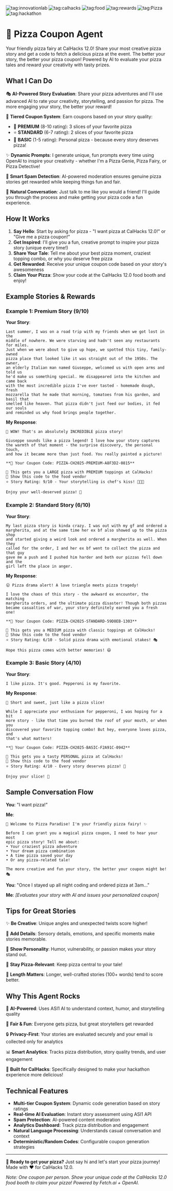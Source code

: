 ![tag:innovationlab](https://img.shields.io/badge/innovationlab-3D8BD3)
![tag:calhacks](https://img.shields.io/badge/calhacks-FF6B35)
![tag:food](https://img.shields.io/badge/food-4CAF50)
![tag:rewards](https://img.shields.io/badge/Coupon-FFD700)
![tag:Pizza](https://img.shields.io/badge/Pizza-E91E63)
![tag:hackathon](https://img.shields.io/badge/hackathon-5F43F1)

# 🍕 Pizza Coupon Agent

Your friendly pizza fairy at CalHacks 12.0! Share your most creative pizza story and get a code to fetch a delicious pizza at the event. The better your story, the better your pizza coupon! Powered by AI to evaluate your pizza tales and reward your creativity with tasty prizes.

## What I Can Do

🎭 **AI-Powered Story Evaluation**: Share your pizza adventures and I'll use advanced AI to rate your creativity, storytelling, and passion for pizza. The more engaging your story, the better your reward!

🎫 **Tiered Coupon System**: Earn coupons based on your story quality:
- 🌟 **PREMIUM** (8-10 rating): 3 slices of your favorite pizza
- ⭐ **STANDARD** (6-7 rating): 2 slices of your favorite pizza
- 🍕 **BASIC** (1-5 rating): Personal pizza - because every story deserves pizza!

✨ **Dynamic Prompts**: I generate unique, fun prompts every time using OpenAI to inspire your creativity - whether I'm a Pizza Genie, Pizza Fairy, or Pizza Detective!

🤖 **Smart Spam Detection**: AI-powered moderation ensures genuine pizza stories get rewarded while keeping things fun and fair.

💬 **Natural Conversation**: Just talk to me like you would a friend! I'll guide you through the process and make getting your pizza code a fun experience.

## How It Works

1. **Say Hello**: Start by asking for pizza - "I want pizza at CalHacks 12.0!" or "Give me a pizza coupon!"
2. **Get Inspired**: I'll give you a fun, creative prompt to inspire your pizza story (unique every time!)
3. **Share Your Tale**: Tell me about your best pizza moment, craziest topping combo, or why you deserve free pizza
4. **Get Rewarded**: Receive your unique coupon code based on your story's awesomeness
5. **Claim Your Pizza**: Show your code at the CalHacks 12.0 food booth and enjoy!

## Example Stories & Rewards

### Example 1: Premium Story (9/10)

**Your Story**:
```
Last summer, I was on a road trip with my friends when we got lost in the 
middle of nowhere. We were starving and hadn't seen any restaurants for miles. 
Just when we were about to give up hope, we spotted this tiny, family-owned 
pizza place that looked like it was straight out of the 1950s. The owner, 
an elderly Italian man named Giuseppe, welcomed us with open arms and told us 
he'd make us something special. He disappeared into the kitchen and came back 
with the most incredible pizza I've ever tasted - homemade dough, fresh 
mozzarella that he made that morning, tomatoes from his garden, and basil that 
smelled like heaven. That pizza didn't just feed our bodies, it fed our souls 
and reminded us why food brings people together.
```

**My Response**:
```
🎉 WOW! That's an absolutely INCREDIBLE pizza story! 

Giuseppe sounds like a pizza legend! I love how your story captures 
the warmth of that moment - the surprise discovery, the personal touch, 
and how it became more than just food. You really painted a picture! 

**🎫 Your Coupon Code: PIZZA-CH2025-PREMIUM-A8F3D2-0815**

🍕 This gets you a LARGE pizza with PREMIUM toppings at CalHacks!
📱 Show this code to the food vendor
⭐ Story Rating: 9/10 - Your storytelling is chef's kiss! 👨‍🍳✨

Enjoy your well-deserved pizza! 🎊
```

### Example 2: Standard Story (6/10)

**Your Story**:
```
My last pizza story is kinda crazy. I was out with my gf and ordered a 
margherita, and at the same time her ex bf also showed up to the pizza shop 
and started giving a weird look and ordered a margherita as well. When they 
called for the order, I and her ex bf went to collect the pizza and that guy 
gave me a push and I pushed him harder and both our pizzas fell down and the 
girl left the place in anger.
```

**My Response**:
```
😮 Pizza drama alert! A love triangle meets pizza tragedy!

I love the chaos of this story - the awkward ex encounter, the matching 
margherita orders, and the ultimate pizza disaster! Though both pizzas 
became casualties of war, your story definitely earned you a fresh one! 

**🎫 Your Coupon Code: PIZZA-CH2025-STANDARD-59D8EB-1303**

🍕 This gets you a MEDIUM pizza with classic toppings at CalHacks!
📱 Show this code to the food vendor
⭐ Story Rating: 6/10 - Solid pizza drama with emotional stakes! 🎭

Hope this pizza comes with better memories! 😄
```

### Example 3: Basic Story (4/10)

**Your Story**:
```
I like pizza. It's good. Pepperoni is my favorite.
```

**My Response**:
```
🍕 Short and sweet, just like a pizza slice! 

While I appreciate your enthusiasm for pepperoni, I was hoping for a bit 
more story - like that time you burned the roof of your mouth, or when you 
discovered your favorite topping combo! But hey, everyone loves pizza, and 
that's what matters! 

**🎫 Your Coupon Code: PIZZA-CH2025-BASIC-F2A91C-0942**

🍕 This gets you a tasty PERSONAL pizza at CalHacks!
📱 Show this code to the food vendor
⭐ Story Rating: 4/10 - Every story deserves pizza! 🙂

Enjoy your slice! 🎉
```

## Sample Conversation Flow

**You**: "I want pizza!"

**Me**:
```
🍕 Welcome to Pizza Paradise! I'm your friendly pizza fairy! ✨

Before I can grant you a magical pizza coupon, I need to hear your most 
epic pizza story! Tell me about:
• Your craziest pizza adventure
• Your dream pizza combination
• A time pizza saved your day
• Or any pizza-related tale!

The more creative and fun your story, the better your coupon might be! 🎭
```

**You**: "Once I stayed up all night coding and ordered pizza at 3am..."

**Me**: *[Evaluates your story with AI and issues your personalized coupon]*

## Tips for Great Stories

✨ **Be Creative**: Unique angles and unexpected twists score higher!

📖 **Add Details**: Sensory details, emotions, and specific moments make stories memorable.

💭 **Show Personality**: Humor, vulnerability, or passion makes your story stand out.

🍕 **Stay Pizza-Relevant**: Keep pizza central to your tale!

📏 **Length Matters**: Longer, well-crafted stories (100+ words) tend to score better.

## Why This Agent Rocks

🧠 **AI-Powered**: Uses ASI1 AI to understand context, humor, and storytelling quality

🎨 **Fair & Fun**: Everyone gets pizza, but great storytellers get rewarded

🔒 **Privacy-First**: Your stories are evaluated securely and your email is collected only for analytics

📊 **Smart Analytics**: Tracks pizza distribution, story quality trends, and user engagement

🎯 **Built for CalHacks**: Specifically designed to make your hackathon experience more delicious!

## Technical Features

- **Multi-tier Coupon System**: Dynamic code generation based on story ratings
- **Real-time AI Evaluation**: Instant story assessment using ASI1 API
- **Spam Protection**: AI-powered content moderation
- **Analytics Dashboard**: Track pizza distribution and engagement
- **Natural Language Processing**: Understands casual conversation and context
- **Deterministic/Random Codes**: Configurable coupon generation strategies

---

🍕 **Ready to get your pizza?** Just say hi and let's start your pizza journey! Made with ❤️ for CalHacks 12.0.

*Note: One coupon per person. Show your unique code at the CalHacks 12.0 food booth to claim your pizza! Powered by Fetch.ai + OpenAI.*
